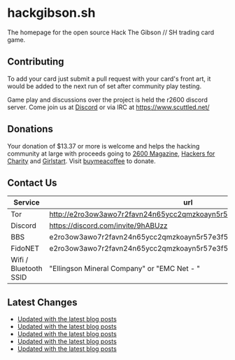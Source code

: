 # hackgibson.sh
The homepage for the open source Hack The Gibson // SH trading card game.


## Contributing

To add your card just submit a pull request with your card's front art, it would be added to the next run of set after community play testing.

Game play and discussions over the project is held the r2600 discord server. Come join us at [Discord](https://discord.com/invite/9hABUzz) or via IRC at https://www.scuttled.net/


## Donations

Your donation of $13.37 or more is welcome and helps the hacking community at large with proceeds going to [2600 Magazine](https://2600.com/), [Hackers for Charity](https://hackersforcharity.org) and [Girlstart](https://girlstart.org).  Visit [buymeacoffee](https://www.buymeacoffee.com/hackgibson.sh) to donate.


## Contact Us

Service | url
-|-
Tor | http://e2ro3ow3awo7r2favn24n65ycc2qmzkoayn5r57e3f56nvjwdcgg32ad.onion
Discord | https://discord.com/invite/9hABUzz
BBS | e2ro3ow3awo7r2favn24n65ycc2qmzkoayn5r57e3f56nvjwdcgg32ad.onion:23
FidoNET | e2ro3ow3awo7r2favn24n65ycc2qmzkoayn5r57e3f56nvjwdcgg32ad.onion:24554
Wifi / Bluetooth SSID | "Ellingson Mineral Company" or "EMC Net - <fidonet address>"

## Latest Changes
<!-- BLOG-POST-LIST:START -->
- [Updated with the latest blog posts](https://github.com/DFW2600/hackgibson.sh/commit/32936e90133e5a17c10588f5d60cad0050580e0e)
- [Updated with the latest blog posts](https://github.com/DFW2600/hackgibson.sh/commit/4d9e4d9f793dd6d18c5a2cc21f2162301d71cdfb)
- [Updated with the latest blog posts](https://github.com/DFW2600/hackgibson.sh/commit/4d1ef519a0aced63475ba5e854813e37dd470b07)
- [Updated with the latest blog posts](https://github.com/DFW2600/hackgibson.sh/commit/1cad561fdddf1c4e178102d7512a4c11665630c5)
- [Updated with the latest blog posts](https://github.com/DFW2600/hackgibson.sh/commit/aede8bf7121872c44db84c37323b9a0dbeba7c66)
<!-- BLOG-POST-LIST:END -->
